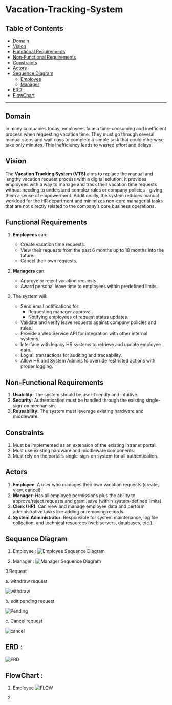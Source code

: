 # Vacation-Tracking-System

## Table of Contents

- [Domain](#domain)
- [Vision](#vision)
- [Functional Requirements](#functional-requirements)
- [Non-Functional Requirements](#non-functional-requirements)
- [Constraints](#constraints)
- [Actors](#actors)
- [Sequence Diagram](#sequence-diagram)
  - [Employee](#employee-)
  - [Manager](#manager-)
- [ERD](#erd-)
- [FlowChart](#flowchart-)
----
## Domain

In many companies today, employees face a time-consuming and inefficient process when requesting vacation time. They must go through several manual steps and wait days to complete a simple task that could otherwise take only minutes. This inefficiency leads to wasted effort and delays.

## Vision

The **Vacation Tracking System (VTS)** aims to replace the manual and lengthy vacation request process with a digital solution. It provides employees with a way to manage and track their vacation time requests without needing to understand complex rules or company policies—giving them a sense of empowerment.
Additionally, the system reduces manual workload for the HR department and minimizes non-core managerial tasks that are not directly related to the company’s core business operations.

## Functional Requirements

1. **Employees** can:
   - Create vacation time requests.
   - View their requests from the past 6 months up to 18 months into the future.
   - Cancel their own requests.

2. **Managers** can:
   - Approve or reject vacation requests.
   - Award personal leave time to employees within predefined limits.

3. The system will:
   - Send email notifications for:
     - Requesting manager approval.
     - Notifying employees of request status updates.
   - Validate and verify leave requests against company policies and rules.
   - Provide a Web Service API for integration with other internal systems.
   - Interface with legacy HR systems to retrieve and update employee data.
   - Log all transactions for auditing and traceability.
   - Allow HR and System Admins to override restricted actions with proper logging.

## Non-Functional Requirements

1. **Usability**: The system should be user-friendly and intuitive.
2. **Security**: Authentication must be handled through the existing single-sign-on mechanism.
3. **Reusability**: The system must leverage existing hardware and middleware.



## Constraints

1. Must be implemented as an extension of the existing intranet portal.
2. Must use existing hardware and middleware components.
3. Must rely on the portal’s single-sign-on system for all authentication.

## Actors

1. **Employee**: A user who manages their own vacation requests (create, view, cancel).
2. **Manager**: Has all employee permissions plus the ability to approve/reject requests and grant leave (within system-defined limits).
3. **Clerk (HR)**: Can view and manage employee data and perform administrative tasks like adding or removing records.
4. **System Administrator**: Responsible for system maintenance, log file collection, and technical resources (web servers, databases, etc.).


## Sequence Diagram

1. Employee :
![Employee Sequence Diagram](imgs/Employee.jpeg)

2. Manager :
![Manager Sequence Diagram](imgs/manager.jpeg)

3.Request

   a. withdraw request
   
   ![withdraw](imgs/Withdraw.jpg)

   b. edit pending request
   
   ![Pending](imgs/PendingRequest.jpg)

   c. Cancel request
   
   ![cancel](imgs/Cancell.png)

## ERD :

![ERD](imgs/ERD.png)

## FlowChart :

1. Employee
   ![FLOW](imgs/flow.excalidraw.png)

2.



